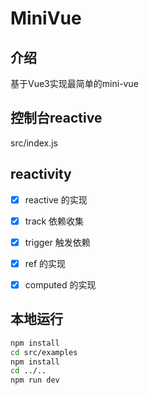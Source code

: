 # MiniVue

## 介绍

基于Vue3实现最简单的mini-vue

## 控制台reactive
src/index.js

## reactivity

- [x] reactive 的实现
- [x] track 依赖收集
- [x] trigger 触发依赖
- [x] ref 的实现
- [x] computed 的实现


## 本地运行

```bash
npm install
cd src/examples
npm install
cd ../..
npm run dev
```
